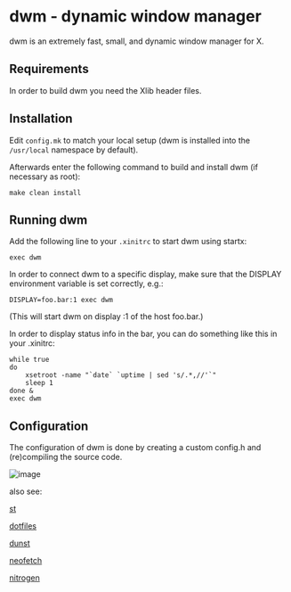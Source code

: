 # dwm - dynamic window manager

dwm is an extremely fast, small, and dynamic window manager for X.

## Requirements

In order to build dwm you need the Xlib header files.

## Installation

Edit `config.mk` to match your local setup (dwm is installed into the `/usr/local` namespace by default).

Afterwards enter the following command to build and install dwm (if necessary as root):

```
make clean install
```

## Running dwm

Add the following line to your `.xinitrc` to start dwm using startx:

```
exec dwm
```

In order to connect dwm to a specific display, make sure that the DISPLAY environment variable is set correctly, e.g.:

```
DISPLAY=foo.bar:1 exec dwm
```

(This will start dwm on display :1 of the host foo.bar.)

In order to display status info in the bar, you can do something like this in your .xinitrc:

```
while true
do
    xsetroot -name "`date` `uptime | sed 's/.*,//'`"
    sleep 1
done &
exec dwm
```

## Configuration

The configuration of dwm is done by creating a custom config.h and (re)compiling the source code.

![image](https://user-images.githubusercontent.com/84999468/178664094-56f8f22b-b3cb-4607-b407-f7700400f0b9.png)

also see:

[st](https://github.com/synthun/st)

[dotfiles](https://github.com/synthun/dotfiles)

[dunst](https://github.com/dunst-project/dunst)

[neofetch](https://github.com/dylanaraps/neofetch)

[nitrogen](https://github.com/l3ib/nitrogen)
